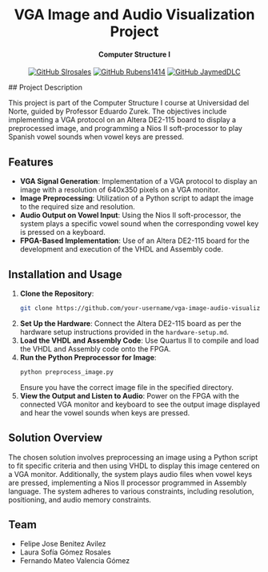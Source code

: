 
<div align="center">
  <h1>
    VGA Image and Audio Visualization Project
  </h1>

<h4>
    Computer Structure I
  </h4>

[![GitHub Slrosales](https://img.shields.io/badge/by-Slrosales-purple)](https://github.com/Slrosales)
[![GitHub Rubens1414](https://img.shields.io/badge/by-jfbenitezz-blue)](https://github.com/jfbenitezz)
[![GitHub JaymedDLC](https://img.shields.io/badge/by-FernandoMVG-green)](https://github.com/FernandoMVG)

</div>
## Project Description

This project is part of the Computer Structure I course at Universidad del Norte, guided by Professor Eduardo Zurek. The objectives include implementing a VGA protocol on an Altera DE2-115 board to display a preprocessed image, and programming a Nios II soft-processor to play Spanish vowel sounds when vowel keys are pressed.

## Features

- **VGA Signal Generation**: Implementation of a VGA protocol to display an image with a resolution of 640x350 pixels on a VGA monitor.
- **Image Preprocessing**: Utilization of a Python script to adapt the image to the required size and resolution.
- **Audio Output on Vowel Input**: Using the Nios II soft-processor, the system plays a specific vowel sound when the corresponding vowel key is pressed on a keyboard.
- **FPGA-Based Implementation**: Use of an Altera DE2-115 board for the development and execution of the VHDL and Assembly code.

## Installation and Usage

1. **Clone the Repository**: 
   ```bash
   git clone https://github.com/your-username/vga-image-audio-visualization.git
   ```
2. **Set Up the Hardware**: Connect the Altera DE2-115 board as per the hardware setup instructions provided in the `hardware-setup.md`.
3. **Load the VHDL and Assembly Code**: Use Quartus II to compile and load the VHDL and Assembly code onto the FPGA.
4. **Run the Python Preprocessor for Image**: 
   ```bash
   python preprocess_image.py
   ```
   Ensure you have the correct image file in the specified directory.
5. **View the Output and Listen to Audio**: Power on the FPGA with the connected VGA monitor and keyboard to see the output image displayed and hear the vowel sounds when keys are pressed.

## Solution Overview

The chosen solution involves preprocessing an image using a Python script to fit specific criteria and then using VHDL to display this image centered on a VGA monitor. Additionally, the system plays audio files when vowel keys are pressed, implementing a Nios II processor programmed in Assembly language. The system adheres to various constraints, including resolution, positioning, and audio memory constraints.

## Team

- Felipe Jose Benitez Avilez
- Laura Sofía Gómez Rosales
- Fernando Mateo Valencia Gómez
